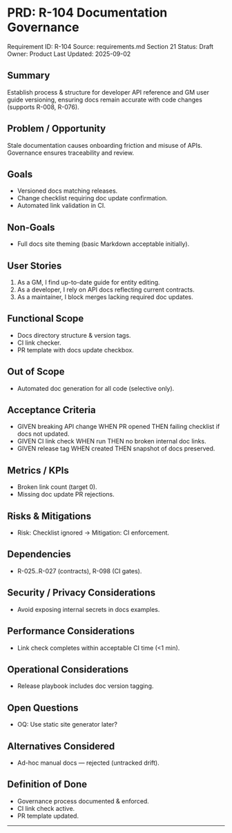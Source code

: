 # PRD: R-104 Documentation Governance

Requirement ID: R-104
Source: requirements.md Section 21
Status: Draft
Owner: Product
Last Updated: 2025-09-02

## Summary

Establish process & structure for developer API reference and GM user guide versioning, ensuring docs remain accurate with code changes (supports R-008, R-076).

## Problem / Opportunity

Stale documentation causes onboarding friction and misuse of APIs. Governance ensures traceability and review.

## Goals

- Versioned docs matching releases.
- Change checklist requiring doc update confirmation.
- Automated link validation in CI.

## Non-Goals

- Full docs site theming (basic Markdown acceptable initially).

## User Stories

1. As a GM, I find up-to-date guide for entity editing.
2. As a developer, I rely on API docs reflecting current contracts.
3. As a maintainer, I block merges lacking required doc updates.

## Functional Scope

- Docs directory structure & version tags.
- CI link checker.
- PR template with docs update checkbox.

## Out of Scope

- Automated doc generation for all code (selective only).

## Acceptance Criteria

- GIVEN breaking API change WHEN PR opened THEN failing checklist if docs not updated.
- GIVEN CI link check WHEN run THEN no broken internal doc links.
- GIVEN release tag WHEN created THEN snapshot of docs preserved.

## Metrics / KPIs

- Broken link count (target 0).
- Missing doc update PR rejections.

## Risks & Mitigations

- Risk: Checklist ignored → Mitigation: CI enforcement.

## Dependencies

- R-025..R-027 (contracts), R-098 (CI gates).

## Security / Privacy Considerations

- Avoid exposing internal secrets in docs examples.

## Performance Considerations

- Link check completes within acceptable CI time (<1 min).

## Operational Considerations

- Release playbook includes doc version tagging.

## Open Questions

- OQ: Use static site generator later?

## Alternatives Considered

- Ad-hoc manual docs — rejected (untracked drift).

## Definition of Done

- Governance process documented & enforced.
- CI link check active.
- PR template updated.

---
